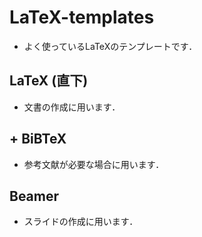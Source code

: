 # LaTeX-templates
- よく使っているLaTeXのテンプレートです．

## LaTeX (直下)
- 文書の作成に用います．

## + BiBTeX
- 参考文献が必要な場合に用います．

## Beamer
- スライドの作成に用います．
